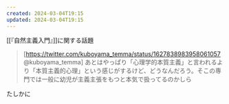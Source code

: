 ```yaml
---
created: 2024-03-04T19:15
updated: 2024-03-04T19:15
---
```


[[『自然主義入門』]]に関する話題
> [https://twitter.com/kuboyama_temma/status/1627838983958061057 @kuboyama_temma]
> あとはやっぱり「心理学的本質主義」と言われるより「本質主義的心理」という感じがするけど、どうなんだろう。そこの専門では一般に幼児が主義主張をもつと本気で扱ってるのかしら

たしかに
